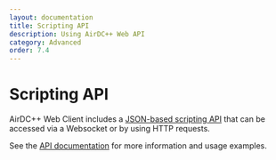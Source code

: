 ```yaml
---
layout: documentation
title: Scripting API
description: Using AirDC++ Web API
category: Advanced
order: 7.4
---
```


# Scripting API

AirDC++ Web Client includes a [JSON-based scripting API](https://github.com/airdcpp/airdcpp-webapi) that can be accessed via a Websocket or by using HTTP requests. 

See the [API documentation](http://apidocs.airdcpp.net) for more information and usage examples.
